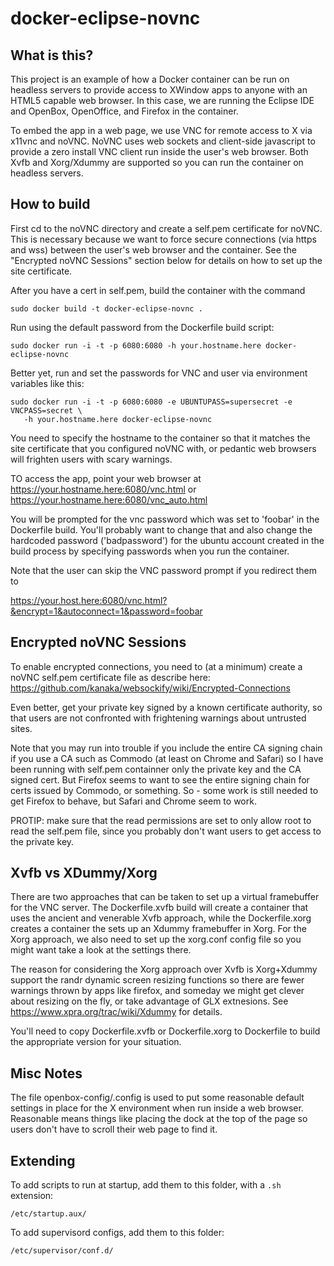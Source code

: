 docker-eclipse-novnc
=========================

What is this?
-------------
This project is an example of how a Docker container can be
run on headless servers to provide access to XWindow apps to anyone with
an HTML5 capable web browser. In this case, we are running the Eclipse IDE and
OpenBox, OpenOffice, and Firefox in the container.

To embed the app in a web page, we use VNC for remote access to X via x11vnc and noVNC.
NoVNC uses web sockets and client-side javascript to provide a zero install VNC 
client run inside the user's web browser. Both Xvfb and Xorg/Xdummy are supported so
you can run the container on headless servers.

How to build 
------------
First cd to the noVNC directory and create a self.pem certificate 
for noVNC. This is necessary because we want to force secure connections 
(via https and wss) between the user's web browser and the container. 
See the "Encrypted noVNC Sessions" section below for details on how to
set up the site certificate.

After you have a cert in self.pem, build the container with the command
```
sudo docker build -t docker-eclipse-novnc .
```

Run using the default password from the Dockerfile build script:
```
sudo docker run -i -t -p 6080:6080 -h your.hostname.here docker-eclipse-novnc
```

Better yet, run and set the passwords for VNC and user via environment variables like this:

```
sudo docker run -i -t -p 6080:6080 -e UBUNTUPASS=supersecret -e VNCPASS=secret \
   -h your.hostname.here docker-eclipse-novnc
```
You need to specify the hostname to the container so that it matches the
site certificate that you configured noVNC with, or pedantic web browsers will
frighten users with scary warnings. 

TO access the app, point your web browser at
    https://your.hostname.here:6080/vnc.html
or
    https://your.hostname.here:6080/vnc_auto.html

You will be prompted for the vnc password which was set to 'foobar' in the
Dockerfile build. You'll probably want to change that and also change the 
hardcoded password ('badpassword') for the ubuntu account created 
in the build process by specifying passwords when you run the container.

Note that the user can skip the VNC password prompt if you redirect them to 

 https://your.host.here:6080/vnc.html?&encrypt=1&autoconnect=1&password=foobar


Encrypted noVNC Sessions
------------------------
To enable encrypted connections, you need to (at a minimum) create a 
noVNC self.pem certificate file as describe here: 
   https://github.com/kanaka/websockify/wiki/Encrypted-Connections

Even better, get your private key signed by a known certificate authority,
so that users are not confronted with frightening warnings about untrusted sites. 

Note that you may run into trouble if you include the entire CA signing 
chain if you use a CA such as Commodo (at least on Chrome and Safari) so I 
have been running with self.pem containner only the private key and the 
CA signed cert. But Firefox seems to want to see the entire signing chain for certs issued 
by Commodo, or something. So - some work is still needed to get Firefox
to behave, but Safari and Chrome seem to work.

PROTIP: make sure that the read permissions are set to only allow root to read the
self.pem file, since you probably don't want users to get access to the private key.

Xvfb vs XDummy/Xorg
-------------------
There are two approaches that can be taken to set up a virtual framebuffer for the VNC
server. The Dockerfile.xvfb build will create a container that uses the ancient and venerable
Xvfb approach, while the Dockerfile.xorg creates a container the sets up an Xdummy framebuffer
in Xorg. For the Xorg approach, we also need to set up the xorg.conf config file so you might 
want take a look at the settings there.

The reason for considering the Xorg approach over Xvfb is Xorg+Xdummy support the randr 
dynamic screen resizing functions so there are fewer warnings thrown by apps like firefox,
and someday we might get clever about resizing on the fly, or take advantage of GLX extnesions.
See https://www.xpra.org/trac/wiki/Xdummy for details.

You'll need to copy Dockerfile.xvfb or Dockerfile.xorg to Dockerfile to build the appropriate
version for your situation.

Misc Notes
----------
The file openbox-config/.config is used to put some reasonable default settings in place for 
the X environment when run inside a web browser. Reasonable means things like placing the dock 
at the top of the page so users don't have to scroll their web page to find it.

Extending
---------

To add scripts to run at startup, add them to this folder, with a ```.sh``` extension:

```
/etc/startup.aux/
```

To add supervisord configs, add them to this folder:
```
/etc/supervisor/conf.d/
```

